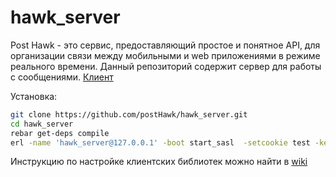 # hawk_server

Post Hawk - это сервис, предоставляющий простое и понятное API, для организации связи между мобильными и web приложениями в режиме реального времени.
Данный репозиторий содержит сервер для работы с сообщениями. [Клиент](https://github.com/postHawk/hawk_client)

Установка: 
```bash
git clone https://github.com/postHawk/hawk_server.git
cd hawk_server
rebar get-deps compile
erl -name 'hawk_server@127.0.0.1' -boot start_sasl  -setcookie test -kernel inet_dist_listen_min 9000  inet_dist_listen_max 9005
```

Инструкцию по настройке клиентских библиотек можно найти в [wiki](https://github.com/postHawk/hawk_api/wiki)

